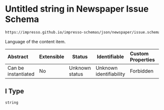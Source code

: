 # Untitled string in Newspaper Issue Schema

```txt
https://impresso.github.io/impresso-schemas/json/newspaper/issue.schema.json#/definitions/metadata/properties/l
```

Language of the content item.


| Abstract            | Extensible | Status         | Identifiable            | Custom Properties | Additional Properties | Access Restrictions | Defined In                                                             |
| :------------------ | ---------- | -------------- | ----------------------- | :---------------- | --------------------- | ------------------- | ---------------------------------------------------------------------- |
| Can be instantiated | No         | Unknown status | Unknown identifiability | Forbidden         | Allowed               | none                | [issue.schema.json\*](../out/issue.schema.json "open original schema") |

## l Type

`string`
